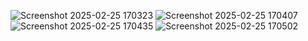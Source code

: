 ![Screenshot 2025-02-25 170323](https://github.com/user-attachments/assets/95483009-a27e-4461-b5a0-0aa4a5141a9f)
![Screenshot 2025-02-25 170407](https://github.com/user-attachments/assets/938c59e2-6e21-4637-a165-de4ad1c6b93c)
![Screenshot 2025-02-25 170435](https://github.com/user-attachments/assets/9ee78b51-5b1b-4670-983a-9305e91d0fbb)
![Screenshot 2025-02-25 170502](https://github.com/user-attachments/assets/259fc508-91b0-4ed6-b751-46233ee58ed1)
